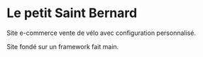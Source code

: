 # Le petit Saint Bernard
Site e-commerce vente de vélo avec configuration personnalisé.

Site fondé sur un framework fait main.
